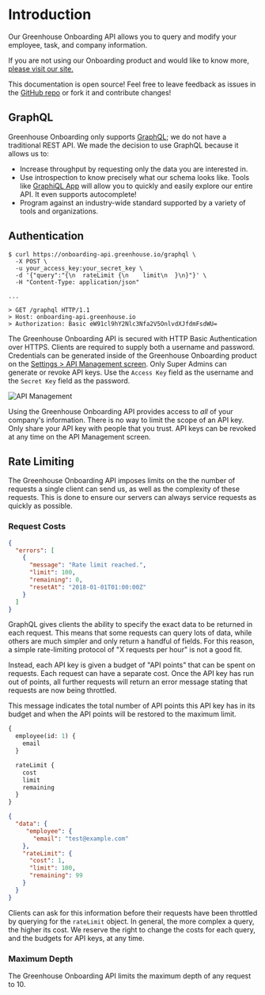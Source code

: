 # Introduction

Our Greenhouse Onboarding API allows you to query and modify your employee, task, and company information.

If you are not using our Onboarding product and would like to know more, 
[please visit our site.](https://greenhouse.io/onboarding)

This documentation is open source! Feel free to leave feedback as issues in the 
[GitHub repo](https://github.com/grnhse/greenhouse-api-docs) or fork it and contribute changes!

## GraphQL
Greenhouse Onboarding only supports [GraphQL](http://graphql.org/); we do not have a traditional REST API.
We made the decision to use GraphQL because it allows us to:

* Increase throughput by requesting only the data you are interested in.
* Use introspection to know precisely what our schema looks like.  Tools like 
[GraphiQL App](https://github.com/skevy/graphiql-app) will allow you to quickly and easily explore our entire API.  It even
supports autocomplete!
* Program against an industry-wide standard supported by a variety of tools and organizations.

## Authentication

```shell
$ curl https://onboarding-api.greenhouse.io/graphql \
  -X POST \
  -u your_access_key:your_secret_key \
  -d '{"query":"{\n  rateLimit {\n    limit\n  }\n}"}' \
  -H "Content-Type: application/json"

...

> GET /graphql HTTP/1.1
> Host: onboarding-api.greenhouse.io
> Authorization: Basic eW91cl9hY2Nlc3Nfa2V5OnlvdXJfdmFsdWU=
```
The Greenhouse Onboarding API is secured with HTTP Basic Authentication over HTTPS.  Clients are required to supply
both a username and password.  Credentials can be generated inside of the Greenhouse Onboarding product on the
[Settings > API Management screen](https://onboarding.greenhouse.io/settings/api_management).  Only Super Admins can
generate or revoke API keys.  Use the `Access Key` field as the username and the `Secret Key` field as the password.

<img src="/images/gho/api-management.png" alt="API Management">

Using the Greenhouse Onboarding API provides access to _all_ of your company's information.  There is no way to limit
the scope of an API key.  Only share your API key with people that you trust.  API keys can be revoked at any time
on the API Management screen.

## Rate Limiting

The Greenhouse Onboarding API imposes limits on the the number of requests a single client can send us, as well as the
complexity of these requests.  This is done to ensure our servers can always service requests as quickly as possible.

### Request Costs

```json
{
  "errors": [
    {
      "message": "Rate limit reached.",
      "limit": 100,
      "remaining": 0,
      "resetAt": "2018-01-01T01:00:00Z"
    }
  ]
}
```

GraphQL gives clients the ability to specify the exact data to be returned in each request.  This means that some
requests can query lots of data, while others are much simpler and only return a handful of fields.  For this reason,
a simple rate-limiting protocol of "X requests per hour" is not a good fit.

Instead, each API key is given a budget of "API points" that can be spent on requests.  Each request can have a separate
cost.  Once the API key has run out of points, all further requests will return an error message stating that requests
are now being throttled.

This message indicates the total number of API points this API key has in its budget and when the API points will
be restored to the maximum limit.

```graphql
{
  employee(id: 1) {
    email
  }

  rateLimit {
    cost
    limit
    remaining
  }
}
```

```json
{
  "data": {
     "employee": {
       "email": "test@example.com"
    },
    "rateLimit": {
      "cost": 1,
      "limit": 100,
      "remaining": 99
    }
  }
}
```
Clients can ask for this information before their requests have been throttled by querying for the `rateLimit` object.
In general, the more complex a query, the higher its cost.  We reserve the right to change the costs for each query,
and the budgets for API keys, at any time.

### Maximum Depth

The Greenhouse Onboarding API limits the maximum depth of any request to 10.
